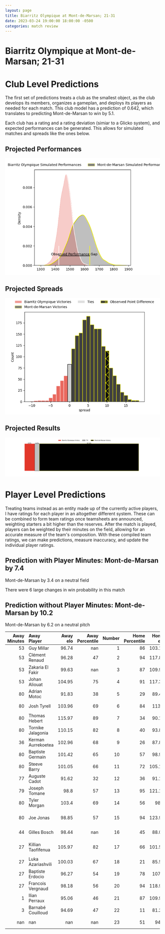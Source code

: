 ```yaml
---  
layout: page  
title: Biarritz Olympique at Mont-de-Marsan; 21-31  
date: 2023-03-24 19:00:00 18:00:00 -0500  
categories: match review  
---
```

# Biarritz Olympique at Mont-de-Marsan; 21-31

# Club Level Predictions


The first set of predictions treats a club as the smallest object, as the club develops its members, organizes a gameplan, and deploys its players as needed for each match. This club model has a prediction of 0.642, which translates to predicting Mont-de-Marsan to win by 5.1.

Each club has a rating and a rating deviation (simiar to a Glicko system), and expected performances can be generated. This allows for simulated matches and spreads like the ones below.
## Projected Performances


![Projected Performances](plots/performances_2023-03-24-Mont-de-Marsan-BiarritzOlympique.png)
## Projected Spreads


![Projected Spreads](plots/spreads_2023-03-24-Mont-de-Marsan-BiarritzOlympique.png)
## Projected Results


![Projected Results](plots/resultbar_2023-03-24-Mont-de-Marsan-BiarritzOlympique.png)
# Player Level Predictions


Treating teams instead as an entity made up of the currently active players, I have ratings for each player in an altogether different system. These can be combined to form team ratings once teamsheets are announced, weighting starters a bit higher than the reserves. After the match is played, players can be weighted by their minutes on the field, allowing for an accurate measure of the team's composition. With these compiled team ratings, we can make predictions, measure inaccuracy, and update the individual player ratings.
## Prediction with Player Minutes: Mont-de-Marsan by 7.4


Mont-de-Marsan by 3.4 on a neutral field

There were 6 large changes in win probability in this match
## Prediction without Player Minutes: Mont-de-Marsan by 10.2


Mont-de-Marsan by 6.2 on a neutral pitch



|   Away Minutes | Away Player        |   Away elo |   Away Percentile |   Number |   Home Percentile |   Home elo | Home Player               |   Home Minutes |
|---------------:|:-------------------|-----------:|------------------:|---------:|------------------:|-----------:|:--------------------------|---------------:|
|             53 | Guy Millar         |      96.74 |               nan |        1 |                86 |     103.15 | Max Curie                 |             67 |
|             53 | Clément Renaud     |      96.28 |                47 |        2 |                94 |     117.82 | Jose Luis Gonzalez        |             53 |
|             53 | Zakaria El Fakir   |      99.63 |               nan |        3 |                87 |     109.96 | Gheorge Gajion            |             67 |
|             53 | Johan Aliouat      |     104.95 |                75 |        4 |                91 |     117.35 | Romain Durand             |             80 |
|             80 | Adrian Motoc       |      91.83 |                38 |        5 |                29 |      89.42 | Andrei Ostrikov           |             80 |
|             80 | Josh Tyrell        |     103.96 |                69 |        6 |                84 |     113.8  | Aurélien Lisena           |             53 |
|             80 | Thomas Hebert      |     115.97 |                89 |        7 |                34 |      90.15 | Léo Banos                 |             80 |
|             80 | Tornike Jalagonia  |     110.15 |                82 |        8 |                40 |      93.82 | Michael Faleafa           |             66 |
|             36 | Kerman Aurrekoetea |     102.96 |                68 |        9 |                26 |      87.84 | Christophe Loustalot      |             78 |
|             80 | Baptiste Germain   |     101.42 |                65 |       10 |                57 |      98.96 | Willie du Plessis         |             80 |
|             80 | Steeve Barry       |     101.05 |                66 |       11 |                72 |     105.13 | Alexandre de Nardi        |             80 |
|             77 | Auguste Cadot      |      91.62 |                32 |       12 |                36 |      91.17 | Jules Even                |             56 |
|             79 | Joseph Tomane      |      98.8  |                57 |       13 |                95 |     121.14 | Nacani Wakaya             |             80 |
|             80 | Tyler Morgan       |     103.4  |                69 |       14 |                56 |      98.5  | Ambrose Curtis            |             59 |
|             80 | Joe Jonas          |      98.85 |                57 |       15 |                94 |     123.96 | Yoann Laousse Azpiazu     |             80 |
|             44 | Gilles Bosch       |      98.44 |               nan |       16 |                45 |      88.06 | Romain Laterrade          |             27 |
|             27 | Killian Taofifenua |     105.97 |                82 |       17 |                66 |     101.58 | Veresa Tuqovu Ramototabua |             27 |
|             27 | Luka Azariashvili  |     100.03 |                67 |       18 |                21 |      85.51 | Lucas Mensa               |             24 |
|             27 | Baptiste Erdocio   |      96.27 |                54 |       19 |                78 |     107.5  | Simon Renda               |             21 |
|             27 | Francois Vergnaud  |      98.18 |                56 |       20 |                94 |     118.97 | William Wavrin            |             14 |
|              1 | Ilian Perraux      |      95.06 |                46 |       21 |                87 |     109.96 | Thomas Bultel             |             13 |
|              3 | Barnabé Couilloud  |      94.69 |                47 |       22 |                11 |      81.27 | Lasha Macharashvili       |             13 |
|            nan | nan                |     nan    |               nan |       23 |                51 |      94.4  | Baptiste Canut            |              2 |

